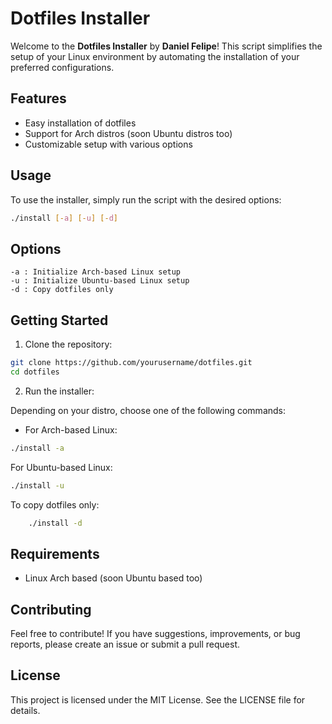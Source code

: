 # Dotfiles Installer

Welcome to the **Dotfiles Installer** by **Daniel Felipe**! This script simplifies the setup of your Linux environment by automating the installation of your preferred configurations.

## Features

- Easy installation of dotfiles
- Support for Arch distros (soon Ubuntu distros too)
- Customizable setup with various options

## Usage

To use the installer, simply run the script with the desired options:

```bash
./install [-a] [-u] [-d]
```

## Options

    -a : Initialize Arch-based Linux setup
    -u : Initialize Ubuntu-based Linux setup
    -d : Copy dotfiles only

## Getting Started

1. Clone the repository:

```bash
git clone https://github.com/yourusername/dotfiles.git
cd dotfiles
```

2. Run the installer:

Depending on your distro, choose one of the following commands:

- For Arch-based Linux:

```bash
./install -a
```

For Ubuntu-based Linux:

```bash
./install -u
```

To copy dotfiles only:

```bash
    ./install -d
```

## Requirements

- Linux Arch based (soon Ubuntu based too)

## Contributing

Feel free to contribute! If you have suggestions, improvements, or bug reports, please create an issue or submit a pull request.

## License

This project is licensed under the MIT License. See the LICENSE file for details.
